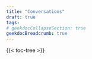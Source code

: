 ```yaml
---
title: "Conversations"
draft: true
tags:
# geekdocCollapseSection: true
geekdocBreadcrumb: true
---
```


{{< toc-tree >}}

